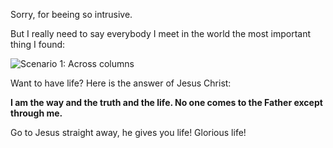Sorry, for beeing so intrusive. 

But I really need to say everybody I meet in the world the most important thing I found:

![Scenario 1: Across columns](/jesus.jpg)


Want to have life? Here is the answer of Jesus Christ: 

**I am the way and the truth and the life. No one comes to the Father except through me.**

Go to Jesus straight away, he gives you life! Glorious life!


